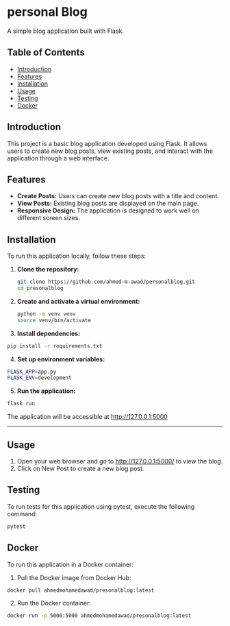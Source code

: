 # personal Blog

A simple blog application built with Flask.

## Table of Contents

- [Introduction](#introduction)
- [Features](#features)
- [Installation](#installation)
- [Usage](#usage)
- [Testing](#testing)
- [Docker](#docker)


## Introduction

This project is a basic blog application developed using Flask. It allows users to create new blog posts, view existing posts, and interact with the application through a web interface.

## Features

- **Create Posts:** Users can create new blog posts with a title and content.
- **View Posts:** Existing blog posts are displayed on the main page.
- **Responsive Design:** The application is designed to work well on different screen sizes.

## Installation

To run this application locally, follow these steps:

1. **Clone the repository:**

   ```bash
   git clone https://github.com/ahmed-m-awad/personalblog.git
   cd presonalblog


2. **Create and activate a virtual environment:**

   ```bash
   python -m venv venv
   source venv/bin/activate

3. **Install dependencies:**
```bash
pip install -r requirements.txt
```
4. **Set up environment variables:**
```bash 
FLASK_APP=app.py
FLASK_ENV=development
```
5. **Run the application:**
```bash 
flask run
```
The application will be accessible at http://127.0.0.1:5000
***

## Usage
1. Open your web browser and go to http://127.0.0.1:5000/ to view the blog.
2. Click on New Post to create a new blog post.

## Testing
To run tests for this application using pytest, execute the following command:
```bash 
pytest
```
## Docker

To run this application in a Docker container:

1. Pull the Docker image from Docker Hub:
```bash
docker pull ahmedmohamedawad/presonalblog:latest
```
2. Run the Docker container:
```bash
docker run -p 5000:5000 ahmedmohamedawad/presonalblog:latest
```
